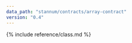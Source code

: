 ```yaml
---
data_path: "stannum/contracts/array-contract"
version: "0.4"
---
```


{% include reference/class.md %}
